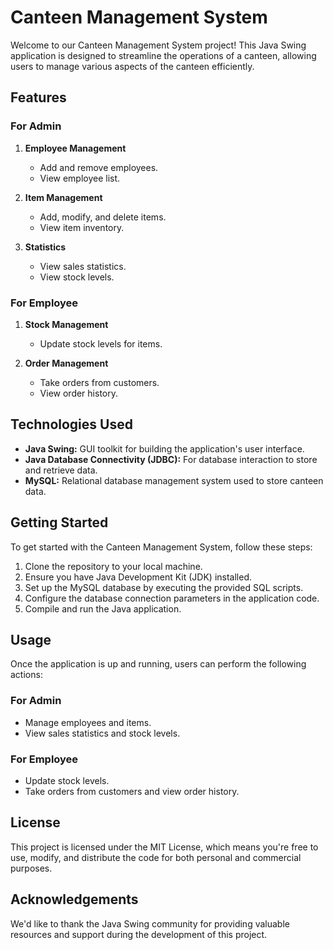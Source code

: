 # Canteen Management System

Welcome to our Canteen Management System project! This Java Swing application is designed to streamline the operations of a canteen, allowing users to manage various aspects of the canteen efficiently.

## Features

### For Admin
1. **Employee Management**
   - Add and remove employees.
   - View employee list.

2. **Item Management**
   - Add, modify, and delete items.
   - View item inventory.

3. **Statistics**
   - View sales statistics.
   - View stock levels.

### For Employee
1. **Stock Management**
   - Update stock levels for items.

2. **Order Management**
   - Take orders from customers.
   - View order history.

## Technologies Used

- **Java Swing:** GUI toolkit for building the application's user interface.
- **Java Database Connectivity (JDBC):** For database interaction to store and retrieve data.
- **MySQL:** Relational database management system used to store canteen data.

## Getting Started

To get started with the Canteen Management System, follow these steps:

1. Clone the repository to your local machine.
2. Ensure you have Java Development Kit (JDK) installed.
3. Set up the MySQL database by executing the provided SQL scripts.
4. Configure the database connection parameters in the application code.
5. Compile and run the Java application.

## Usage

Once the application is up and running, users can perform the following actions:

### For Admin
- Manage employees and items.
- View sales statistics and stock levels.

### For Employee
- Update stock levels.
- Take orders from customers and view order history.

## License

This project is licensed under the MIT License, which means you're free to use, modify, and distribute the code for both personal and commercial purposes.

## Acknowledgements

We'd like to thank the Java Swing community for providing valuable resources and support during the development of this project.
